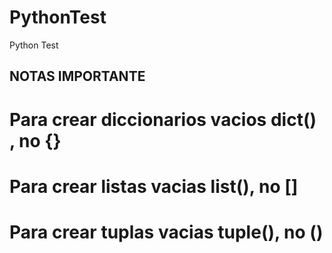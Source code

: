 # PythonTest
Python Test


## NOTAS IMPORTANTE
# Para crear diccionarios vacios dict() , no {}
# Para crear listas vacias list(), no []
# Para crear tuplas vacias tuple(), no ()